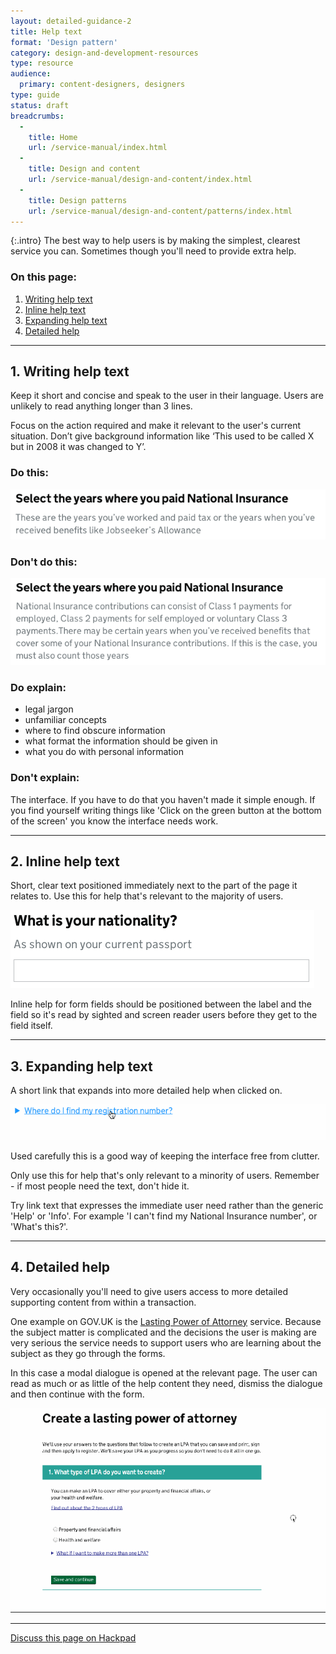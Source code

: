 ```yaml
---
layout: detailed-guidance-2
title: Help text
format: 'Design pattern'
category: design-and-development-resources
type: resource
audience:
  primary: content-designers, designers
type: guide
status: draft
breadcrumbs:
  -
    title: Home
    url: /service-manual/index.html
  -
    title: Design and content
    url: /service-manual/design-and-content/index.html
  -
    title: Design patterns
    url: /service-manual/design-and-content/patterns/index.html
---
```


{:.intro}
The best way to help users is by making the simplest, clearest service you can.
Sometimes though you'll need to provide extra help.

### On this page:

1. [Writing help text](#writing-help-text)
2. [Inline help text](#inline-help-text)
3. [Expanding help text](#expanding-help-text)
4. [Detailed help](#detailed-help)

---

<h2 class="heading-36" id="writing-help-text">1. Writing help text</h2>

Keep it short and concise and speak to the user in their language. 
Users are unlikely to read anything longer than 3 lines. 

Focus on the action required and make it relevant to the user's current situation.
Don’t give background information like ‘This used to be called X but in 2008 it was changed to Y’.


### Do this:

<div class="example">  
    <img src="/service-manual/assets/images/design-patterns/help-text-good.png" alt="Example of good help text">
</div> 

### Don't do this:

<div class="example">
    <img src="/service-manual/assets/images/design-patterns/help-text-bad.png" alt="Example of bad help text">
</div> 
 

### Do explain:

* legal jargon
* unfamiliar concepts
* where to find obscure information
* what format the information should be given in
* what you do with personal information

### Don't explain:

The interface. If you have to do that you haven't made it simple enough.
If you find yourself writing things like 'Click on the green button at the bottom of the screen' you know the interface needs work.

---

<h2 class="heading-36" id="inline-help-text">2. Inline help text</h2>

Short, clear text positioned immediately next to the part of the page it relates to.
Use this for help that's relevant to the majority of users.

<div class="example">
    <img src="/service-manual/assets/images/design-patterns/help-text-inline.png" alt="Example of inline help text">
</div> 

Inline help for form fields should be positioned between the label and the field so it's read by sighted and screen reader
users before they get to the field itself.

---

<h2 class="heading-36" id="expanding-help-text">3. Expanding help text</h2>

A short link that expands into more detailed help when clicked on.

<div class="example">
    <img src="/service-manual/assets/images/design-patterns/details-tag.gif" alt="Example of expanding help text">
</div> 

Used carefully this is a good way of keeping the interface free from clutter.

Only use this for help that's only relevant to a minority of users.
Remember - if most people need the text, don't hide it.

Try link text that expresses the immediate user need rather than the generic 'Help' or 'Info'. For example 'I can't find my National Insurance number', or 'What's this?'.

---

<h2 class="heading-36" id="detailed-contextual-help">4. Detailed help</h2>

Very occasionally you'll need to give users access to more detailed supporting content from within a transaction.

One example on GOV.UK is the [Lasting Power of Attorney](https://lastingpowerofattorney.service.gov.uk) service.
Because the subject matter is complicated and the decisions the user is making are very serious the service needs to support users who are learning about the subject as they go through the forms. 

In this case a modal dialogue is opened at the relevant page. The user can read as much or as little of the help content they need, dismiss the dialogue and then continue with the form.

<div class="example">
    <img src="/service-manual/assets/images/design-patterns/detailed-help.gif" alt="Example of detailed help text">
</div> 


---

[Discuss this page on Hackpad](https://designpatterns.hackpad.com/Contextual-help-XqnDcGgTBKQ)
